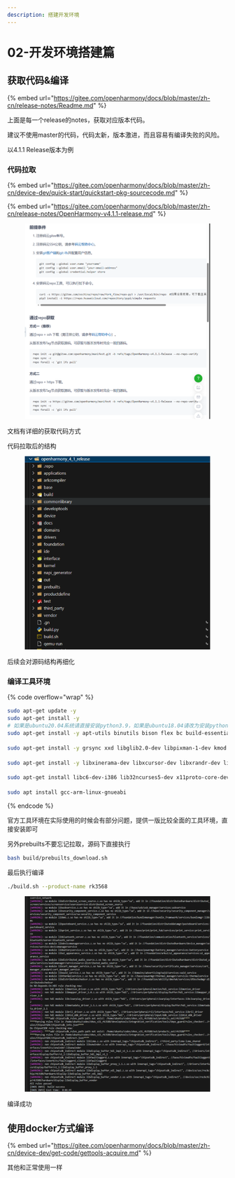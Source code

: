 ```yaml
---
description: 搭建开发环境
---
```


# 02-开发环境搭建篇

## 获取代码&编译

{% embed url="https://gitee.com/openharmony/docs/blob/master/zh-cn/release-notes/Readme.md" %}

上面是每一个release的notes，获取对应版本代码。

建议不使用master的代码，代码太新，版本激进，而且容易有编译失败的风险。

以4.1.1 Release版本为例

### 代码拉取

{% embed url="https://gitee.com/openharmony/docs/blob/master/zh-cn/device-dev/quick-start/quickstart-pkg-sourcecode.md" %}

{% embed url="https://gitee.com/openharmony/docs/blob/master/zh-cn/release-notes/OpenHarmony-v4.1.1-release.md" %}

<figure><img src=".gitbook/assets/image (1) (1) (1).png" alt=""><figcaption></figcaption></figure>

文档有详细的获取代码方式

代码拉取后的结构

<figure><img src=".gitbook/assets/image (1) (1) (1) (1).png" alt=""><figcaption></figcaption></figure>

后续会对源码结构再细化

### 编译工具环境

{% code overflow="wrap" %}
```sh
sudo apt-get update -y 
sudo apt-get install -y 
# 如果是ubuntu20.04系统请直接安装python3.9，如果是ubuntu18.04请改为安装python3.8
sudo apt-get install -y apt-utils binutils bison flex bc build-essential make mtd-utils gcc-arm-linux-gnueabi u-boot-tools python3.9 python3-pip git zip unzip curl wget gcc g++ ruby dosfstools mtools default-jre default-jdk scons python3-distutils perl openssl libssl-dev cpio git-lfs m4 ccache zlib1g-dev tar rsync liblz4-tool genext2fs binutils-dev device-tree-compiler e2fsprogs git-core gnupg gnutls-bin gperf lib32ncurses5-dev libffi-dev zlib* libelf-dev libx11-dev libgl1-mesa-dev lib32z1-dev xsltproc x11proto-core-dev libc6-dev-i386 libxml2-dev lib32z-dev libdwarf-dev
 
sudo apt-get install -y grsync xxd libglib2.0-dev libpixman-1-dev kmod jfsutils reiserfsprogs xfsprogs squashfs-tools  pcmciautils quota ppp libtinfo-dev libtinfo5 libncurses5 libncurses5-dev libncursesw5 libstdc++6  gcc-arm-none-eabi vim ssh locales doxygen

sudo apt-get install -y libxinerama-dev libxcursor-dev libxrandr-dev libxi-dev

sudo apt-get install libc6-dev-i386 lib32ncurses5-dev x11proto-core-dev libx11-dev lib32z1-dev libgl1-mesa-dev libxml2-utils xsltproc unzip fontconfig kpartx python-mako gcc-arm-linux-gnueabihf libssl-dev gcc-arm-linux-gnueabihf

sudo apt install gcc-arm-linux-gnueabi
```
{% endcode %}

官方工具环境在实际使用的时候会有部分问题，提供一版比较全面的工具环境，直接安装即可

另外prebuilts不要忘记拉取，源码下直接执行

```sh
bash build/prebuilts_download.sh
```

最后执行编译

```sh
./build.sh --product-name rk3568
```

<figure><img src=".gitbook/assets/image (1) (1).png" alt=""><figcaption></figcaption></figure>

编译成功

## 使用docker方式编译

{% embed url="https://gitee.com/openharmony/docs/blob/master/zh-cn/device-dev/get-code/gettools-acquire.md" %}

其他和正常使用一样



